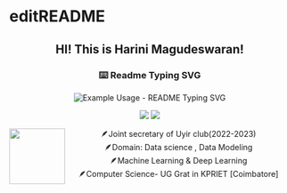# editREADME
<h2><p align="center"> HI! This is Harini Magudeswaran! </h2>
<!-- markdownlint-disable MD033 MD041 -->
<p align="center">
  <h3 align="center">⌨️ Readme Typing SVG</h3>
</p>

<p align="center">
  <img src="https://readme-typing-svg.demolab.com/?lines=live+like+there+is+no+tomorrow;learn+like+there+are+more+days+to+live!&font=Fira%20Code&center=true&width=380&height=50&duration=4000&pause=1000" alt="Example Usage - README Typing SVG">
</p>

<p align="center">
  <a href="https://github.com/search?q=extension%3Amd+%22https+readme+typing+svg%22&type=Code" alt="Users" title="Repo users">
    <img src="https://freshidea.com/jonah/app/github-search-results/readme-typing-svg/index.php"/></a>
  <a href="https://discord.gg/fPrdqh3Zfu" alt="Discord" title="Dev Pro Tips Discussion & Support Server">
    <img src="https://img.shields.io/discord/819650821314052106?color=7289DA&logo=discord&logoColor=white&style=for-the-badge"/></a>
</p>
   <img align="Left" src="https://encrypted-tbn3.gstatic.com/images?q=tbn:ANd9GcQAWtuKdtJSxRv27SjCvfQM1yn3gSVVEQtLesWKjkQ4gK8dwiDn"
   width="100" height="100" >
   <!-- markdownlint-enable MD033 -->

<P align = "center">
🪶Joint secretary of Uyir club(2022-2023) <br> 🪶Domain: Data science , Data Modeling <br>🪶Machine Learning & Deep Learning<br> 
🪶Computer Science- UG Grat in KPRIET [Coimbatore]


